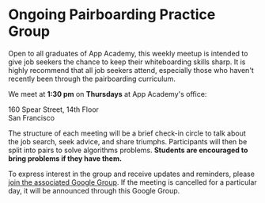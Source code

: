 # Ongoing Pairboarding Practice Group

Open to all graduates of App Academy, this weekly meetup is intended to give job seekers the chance to keep their whiteboarding skills sharp. It is highly recommend that all job seekers attend, especially those who haven't recently been through the pairboarding curriculum.

We meet at **1:30 pm** on **Thursdays** at App Academy's office:

160 Spear Street, 14th Floor  
San Francisco

The structure of each meeting will be a brief check-in circle to talk about the job search, seek advice, and share triumphs. Participants will then be split into pairs to solve algorithms problems. **Students are encouraged to bring problems if they have them.**

To express interest in the group and receive updates and reminders, please [join the associated Google Group][aa-group]. If the meeting is cancelled for a particular day, it will be announced through this Google Group.

[aa-group]: https://groups.google.com/forum/#!forum/aa-pairboarding/join
